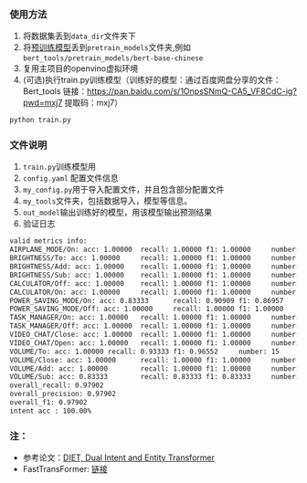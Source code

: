 ### 使用方法
1. 将数据集丢到`data_dir`文件夹下
2. 将[预训练模型](https://hf-mirror.com/google-bert/bert-base-chinese)丢到`pretrain_models`文件夹,例如`bert_tools/pretrain_models/bert-base-chinese`
3. 复用主项目的openvino虚拟环境
4. (可选)执行train.py训练模型（训练好的模型：通过百度网盘分享的文件：Bert_tools 链接：https://pan.baidu.com/s/1OnpsSNmQ-CA5_VF8CdC-ig?pwd=mxj7 提取码：mxj7）
```bash
python train.py
```

### 文件说明
1. `train.py`训练模型用
2. `config.yaml` 配置文件信息
3. `my_config.py`用于导入配置文件，并且包含部分配置文件
4. `my_tools`文件夹，包括数据导入，模型等信息。
5. `out_model`输出训练好的模型，用该模型输出预测结果
6. 验证日志
```bash
valid metrics info:
AIRPLANE_MODE/On: acc: 1.00000  recall: 1.00000 f1: 1.00000     number: 15
BRIGHTNESS/To: acc: 1.00000     recall: 1.00000 f1: 1.00000     number: 13
BRIGHTNESS/Add: acc: 1.00000    recall: 1.00000 f1: 1.00000     number: 3
BRIGHTNESS/Sub: acc: 1.00000    recall: 1.00000 f1: 1.00000     number: 4
CALCULATOR/Off: acc: 1.00000    recall: 1.00000 f1: 1.00000     number: 17
CALCULATOR/On: acc: 1.00000     recall: 1.00000 f1: 1.00000     number: 18
POWER_SAVING_MODE/On: acc: 0.83333      recall: 0.90909 f1: 0.86957     number: 11
POWER_SAVING_MODE/Off: acc: 1.00000     recall: 1.00000 f1: 1.00000     number: 11
TASK_MANAGER/On: acc: 1.00000   recall: 1.00000 f1: 1.00000     number: 5
TASK_MANAGER/Off: acc: 1.00000  recall: 1.00000 f1: 1.00000     number: 5
VIDEO_CHAT/Close: acc: 1.00000  recall: 1.00000 f1: 1.00000     number: 5
VIDEO_CHAT/Open: acc: 1.00000   recall: 1.00000 f1: 1.00000     number: 6
VOLUME/To: acc: 1.00000 recall: 0.93333 f1: 0.96552     number: 15
VOLUME/Close: acc: 1.00000      recall: 1.00000 f1: 1.00000     number: 6
VOLUME/Add: acc: 1.00000        recall: 1.00000 f1: 1.00000     number: 3
VOLUME/Sub: acc: 0.83333        recall: 0.83333 f1: 0.83333     number: 6
overall_recall: 0.97902
overall_precision: 0.97902
overall_f1: 0.97902
intent acc : 100.00%

```


### 注：
- 参考论文：[DIET,  Dual Intent and Entity Transformer](https://arxiv.org/pdf/2004.09936.pdf)
- FastTransFormer: [链接](https://github.com/NVIDIA/FasterTransformer)
